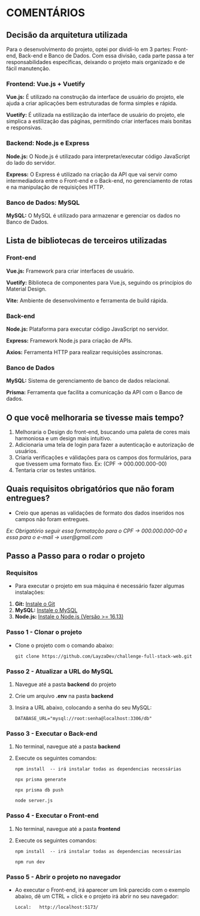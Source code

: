 # COMENTÁRIOS

## Decisão da arquitetura utilizada

Para o desenvolvimento do projeto, optei por dividi-lo em 3 partes: Front-end, Back-end e Banco de Dados.
Com essa divisão, cada parte passa a ter responsabilidades específicas, deixando o projeto mais organizado e de fácil manutenção.

### Frontend: Vue.js + Vuetify

**Vue.js:** É utilizado na construção da interface de usuário do projeto, ele ajuda a criar aplicações
bem estruturadas de forma simples e rápida.

**Vuetify:** É utilizada na estilização da interface de usuário do projeto, ele simplica a estilização das páginas,
permitindo criar interfaces mais bonitas e responsivas.

### Backend: Node.js e Express

**Node.js:** O Node.js é utilizado para interpretar/executar código JavaScript do lado do servidor.

**Express:** O Express é utilizado na criação da API que vai servir como intermediadora entre o Front-end e o Back-end, no gerenciamento de rotas e na manipulação de requisições HTTP.

### Banco de Dados: MySQL

**MySQL:** O MySQL é utilizado para armazenar e gerenciar os dados no Banco de Dados.

## Lista de bibliotecas de terceiros utilizadas

### Front-end

**Vue.js:** Framework para criar interfaces de usuário.

**Vuetify:** Biblioteca de componentes para Vue.js, seguindo os princípios do Material Design.

**Vite:** Ambiente de desenvolvimento e ferramenta de build rápida.

### Back-end

**Node.js:** Plataforma para executar código JavaScript no servidor.

**Express:** Framework Node.js para criação de APIs.

**Axios:** Ferramenta HTTP para realizar requisições assíncronas.

### Banco de Dados

**MySQL:** Sistema de gerenciamento de banco de dados relacional.

**Prisma:** Ferramenta que facilita a comunicação da API com o Banco de dados.

## O que você melhoraria se tivesse mais tempo?

1. Melhoraria o Design do front-end, bsucando uma paleta de cores mais harmoniosa e um design mais intuitivo.
2. Adicionaria uma tela de login para fazer a autenticação e autorização de usuários.
3. Criaria verificações e válidações para os campos dos formulários, para que tivessem uma formato fixo. Ex: (CPF -> 000.000.000-00)
4. Tentaria criar os testes unitários.

## Quais requisitos obrigatórios que não foram entregues?

- Creio que apenas as validações de formato dos dados inseridos nos campos não foram entregues.

_Ex: Obrigatório seguir essa formatação para o CPF -> 000.000.000-00 e essa para o e-mail -> user@gmail.com_

## Passo a Passo para o rodar o projeto

### Requisitos

- Para executar o projeto em sua máquina é necessário fazer algumas instalações:

1. **Git:** [Instale o Git](https://git-scm.com/book/pt-br/v2/Come%C3%A7ando-Instalando-o-Git)
2. **MySQL:** [Instale o MySQL](https://www.digitalocean.com/community/tutorials/how-to-install-mysql-on-ubuntu-20-04-pt)
3. **Node.js:** [Instale o Node.js (Versão >= 16.13)](https://nodejs.org/en/download/package-manager)

### Passo 1 - Clonar o projeto

- Clone o projeto com o comando abaixo:

  `git clone https://github.com/LayzaDev/challenge-full-stack-web.git`

### Passo 2 - Atualizar a URL do MySQL

1. Navegue até a pasta **backend** do projeto
2. Crie um arquivo **.env** na pasta **backend**
3. Insira a URL abaixo, colocando a senha do seu MySQL:

   `DATABASE_URL="mysql://root:senha@localhost:3306/db"`

### Passo 3 - Executar o Back-end

1. No terminal, navegue até a pasta **backend**
2. Execute os seguintes comandos:

   `npm install 
-- irá instalar todas as dependencias necessárias`

   `npx prisma generate`

   `npx prisma db push`

   `node server.js`

### Passo 4 - Executar o Front-end

1. No terminal, navegue até a pasta **frontend**
2. Execute os seguintes comandos:

   `npm install 
-- irá instalar todas as dependencias necessárias`

   `npm run dev`

### Passo 5 - Abrir o projeto no navegador

- Ao executar o Front-end, irá aparecer um link parecido com o exemplo abaixo, dê um CTRL + click e o projeto irá abrir no seu navegador:

  `Local:   http://localhost:5173/`
